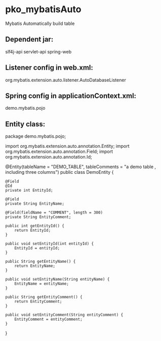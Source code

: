 # pko_mybatisAuto
Mybatis Automatically build table


## Dependent jar:

slf4j-api
servlet-api
spring-web


## Listener config in web.xml:

<!-- mybatis auto listener start -->
<listener>
	<listener-class>org.mybatis.extension.auto.listener.AutoDatabaseListener</listener-class>
</listener>
<!-- mybatis auto listener end -->


## Spring config in applicationContext.xml:

<bean class="org.mybatis.extension.auto.driver.AutoDataSourceDriver">
	<property name="auto" value="create" />
	<property name="showSql" value="true" />
	<property name="formatSql" value="true" />
	<property name="testSql" value="select 1 from dual;" />
	<property name="autoPackages">
		<list>
			<value>demo.mybatis.pojo</value>
		</list>
	</property>
	<property name="dataSource" ref="dataSource" />
	<property name="dialectClassName"
		value="org.mybatis.extension.auto.dialect.MysqlDialect" />
</bean>


## Entity class:

package demo.mybatis.pojo;

import org.mybatis.extension.auto.annotation.Entity;
import org.mybatis.extension.auto.annotation.Field;
import org.mybatis.extension.auto.annotation.Id;

@Entity(tableName = "DEMO_TABLE", tableComments = "a demo table , including three columns")
public class DemoEntity {

	@Field
	@Id
	private int EntityId;

	@Field
	private String EntityName;

	@Field(fieldName = "COMMENT", length = 300)
	private String EntityComment;

	public int getEntityId() {
		return EntityId;
	}

	public void setEntityId(int entityId) {
		EntityId = entityId;
	}

	public String getEntityName() {
		return EntityName;
	}

	public void setEntityName(String entityName) {
		EntityName = entityName;
	}

	public String getEntityComment() {
		return EntityComment;
	}

	public void setEntityComment(String entityComment) {
		EntityComment = entityComment;
	}

}
